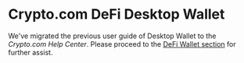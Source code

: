 # Crypto.com DeFi Desktop Wallet

We've migrated the previous user guide of Desktop Wallet to the _Crypto.com Help Center_. Please proceed to the [DeFi Wallet section](https://help.crypto.com/en/collections/2221157-crypto-com-defi-wallet#crypto-com-defi-desktop-wallet) for further assist.

